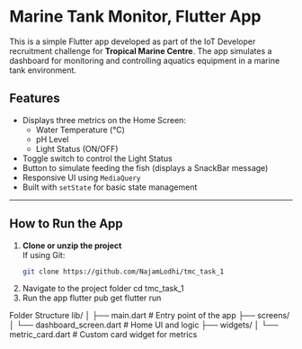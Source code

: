 # Marine Tank Monitor, Flutter App

This is a simple Flutter app developed as part of the IoT Developer recruitment challenge for **Tropical Marine Centre**. The app simulates a dashboard for monitoring and controlling aquatics equipment in a marine tank environment.

## Features

- Displays three metrics on the Home Screen:
  -  Water Temperature (°C)
  -  pH Level
  -  Light Status (ON/OFF)
- Toggle switch to control the Light Status
- Button to simulate feeding the fish (displays a SnackBar message)
- Responsive UI using `MediaQuery`
- Built with `setState` for basic state management

---

## How to Run the App

1. **Clone or unzip the project**  
   If using Git:
   ```bash
   git clone https://github.com/NajamLodhi/tmc_task_1
2. Navigate to the project folder
   cd tmc_task_1
3. Run the app
   flutter pub get
   flutter run



Folder Structure
lib/
│
├── main.dart                # Entry point of the app
├── screens/
│   └── dashboard_screen.dart  # Home UI and logic
├── widgets/
│   └── metric_card.dart       # Custom card widget for metrics
